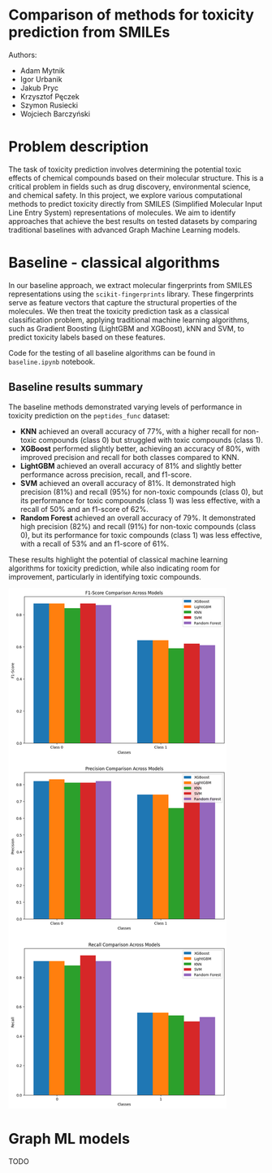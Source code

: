# Comparison of methods for toxicity prediction from SMILEs

Authors:
- Adam Mytnik
- Igor Urbanik
- Jakub Pryc
- Krzysztof Pęczek
- Szymon Rusiecki
- Wojciech Barczyński

# Problem description

The task of toxicity prediction involves determining the potential toxic effects of chemical compounds based on their molecular structure. This is a critical problem in fields such as drug discovery, environmental science, and chemical safety. In this project, we explore various computational methods to predict toxicity directly from SMILES (Simplified Molecular Input Line Entry System) representations of molecules. We aim to identify approaches that achieve the best results on tested datasets by comparing traditional baselines with advanced Graph Machine Learning models.

# Baseline - classical algorithms

In our baseline approach, we extract molecular fingerprints from SMILES representations using the `scikit-fingerprints` library. These fingerprints serve as feature vectors that capture the structural properties of the molecules. We then treat the toxicity prediction task as a classical classification problem, applying traditional machine learning algorithms, such as Gradient Boosting (LightGBM and XGBoost), kNN and SVM, to predict toxicity labels based on these features.

Code for the testing of all baseline algorithms can be found in `baseline.ipynb` notebook.

## Baseline results summary
The baseline methods demonstrated varying levels of performance in toxicity prediction on the `peptides_func` dataset:

- **KNN** achieved an overall accuracy of 77%, with a higher recall for non-toxic compounds (class 0) but struggled with toxic compounds (class 1).
- **XGBoost** performed slightly better, achieving an accuracy of 80%, with improved precision and recall for both classes compared to KNN.
- **LightGBM** achieved an overall accuracy of 81% and slightly better performance across precision, recall, and f1-score.
- **SVM** achieved an overall accuracy of 81%. It demonstrated high precision (81%) and recall (95%) for non-toxic compounds (class 0), but its performance for toxic compounds (class 1) was less effective, with a recall of 50% and an f1-score of 62%.
- **Random Forest** achieved an overall accuracy of 79%. It demonstrated high precision (82%) and recall (91%) for non-toxic compounds (class 0), but its performance for toxic compounds (class 1) was less effective, with a recall of 53% and an f1-score of 61%.

These results highlight the potential of classical machine learning algorithms for toxicity prediction, while also indicating room for improvement, particularly in identifying toxic compounds.

![Baseline Results](assets/baseline_results.png)

# Graph ML models

TODO
